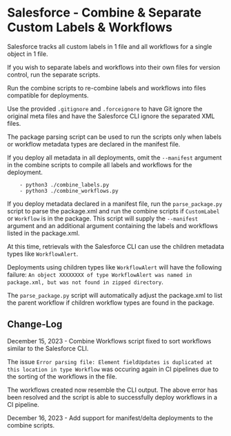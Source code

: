 # Salesforce - Combine & Separate Custom Labels & Workflows

Salesforce tracks all custom labels in 1 file and all workflows for a single object in 1 file.

If you wish to separate labels and workflows into their own files for version control, run the separate scripts.

Run the combine scripts to re-combine labels and workflows into files compatible for deployments.

Use the provided `.gitignore` and `.forceignore` to have Git ignore the original meta files and have the Salesforce CLI ignore the separated XML files.

The package parsing script can be used to run the scripts only when labels or workflow metadata types are declared in the manifest file.

If you deploy all metadata in all deployments, omit the `--manifest` argument in the combine scripts to compile all labels and workflows for the deployment.

```
    - python3 ./combine_labels.py
    - python3 ./combine_workflows.py
```

If you deploy metadata declared in a manifest file, run the `parse_package.py` script to parse the package.xml and run the combine scripts if `CustomLabel` or `Workflow` is in the package. This script will supply the `--manifest` argument and an additional argument containing the labels and workflows listed in the package.xml.

At this time, retrievals with the Salesforce CLI can use the children metadata types like `WorkflowAlert`.

Deployments using children types like `WorkflowAlert` will have the following failure: `An object XXXXXXXX of type WorkflowAlert was named in package.xml, but was not found in zipped directory`.

The `parse_package.py` script will automatically adjust the package.xml to list the parent workflow if children workflow types are found in the package.

## Change-Log

December 15, 2023 - Combine Workflows script fixed to sort workflows similar to the Salesforce CLI. 

The issue `Error parsing file: Element fieldUpdates is duplicated at this location in type Workflow` was occuring again in CI pipelines due to the sorting of the workflows in the file.

The workflows created now resemble the CLI output. The above error has been resolved and the script is able to successfully deploy workflows in a CI pipeline.

December 16, 2023 - Add support for manifest/delta deployments to the combine scripts.
